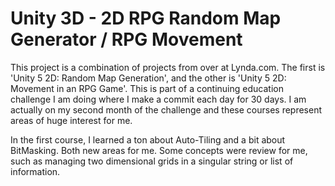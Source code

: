 # Unity 3D - 2D RPG Random Map Generator / RPG Movement

This project is a combination of projects from over at Lynda.com. The first is 'Unity 5 2D: Random Map Generation', and the other is 'Unity 5 2D: Movement in an RPG Game'.
This is part of a continuing education challenge I am doing where I make a commit each day for 30 days. I am actually on my second month of the challenge and these courses represent areas of huge interest for me.

In the first course, I learned a ton about Auto-Tiling and a bit about BitMasking. Both new areas for me. Some concepts were review for me, such as managing two dimensional grids in a singular string or list of information.
